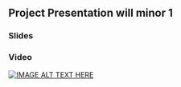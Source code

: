 ## Project Presentation will minor 1

### Slides

### Video
[![IMAGE ALT TEXT HERE](https://img.youtube.com/vi/AXy_5ejrBzA&t=6s/0.jpg)](https://www.youtube.com/watch?v=AXy_5ejrBzA&t=6s)

